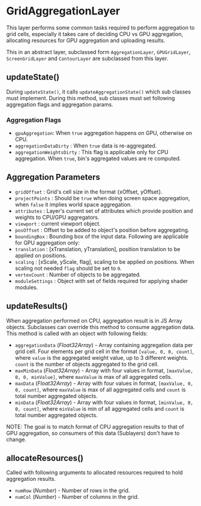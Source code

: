# GridAggregationLayer

This layer performs some common tasks required to perform aggregation to grid cells, especially it takes care of deciding CPU vs GPU aggregation, allocating resources for GPU aggregation and uploading results.

This in an abstract layer, subclassed form `AggregationLayer`, `GPUGridLayer`, `ScreenGridLayer` and `ContourLayer` are subclassed from this layer.

## updateState()

During `updateState()`, it calls `updateAggregationState()` which sub classes must implement. During this method, sub classes must set following aggregation flags and aggregation params.

### Aggregation Flags

* `gpuAggregation`: When `true` aggregation happens on GPU, otherwise on CPU.
* `aggregationDataDirty` : When `true` data is re-aggregated.
* `aggregationWeightsDirty` : This flag is applicable only for CPU aggregation. When `true`, bin's aggregated values are re computed.

## Aggregation Parameters

* `gridOffset` : Grid's cell size in the format {xOffset, yOffset}.
* `projectPoints` : Should be `true` when doing screen space aggregation, when `false` it implies world space aggregation.
* `attributes` : Layer's current set of attributes which provide position and weights to CPU/GPU aggregators.
* `viewport` : current viewport object.
* `posOffset` : Offset to be added to object's position before aggregating.
* `boundingBox` : Bounding box of the input data.
Following are applicable for GPU aggregation only:
* `translation` : [xTranslation, yTranslation], position translation to be applied on positions.
* `scaling` : [xScale, yScale, flag], scaling to be applied on positions. When scaling not needed `flag` should be set to `0`.
* `vertexCount` : Number of objects to be aggregated.
* `moduleSettings` : Object with set of fields required for applying shader modules.


## updateResults()

When aggregation performed on CPU, aggregation result is in JS Array objects. Subclasses can override this method to consume aggregation data. This method is called with an object with following fields:
  * `aggregationData` (*Float32Array*) - Array containing aggregation data per grid cell. Four elements per grid cell in the format `[value, 0, 0, count]`, where `value` is the aggregated weight value, up to 3 different weights. `count` is the number of objects aggregated to the grid cell.
  * `maxMinData` (*Float32Array*) - Array with four values in format, `[maxValue, 0, 0, minValue]`, where `maxValue` is max of all aggregated cells.
  * `maxData` (*Float32Array*) - Array with four values in format, `[maxValue, 0, 0, count]`, where `maxValue` is max of all aggregated cells and `count` is total number aggregated objects.
  * `minData` (*Float32Array*) - Array with four values in format, `[minValue, 0, 0, count]`, where `minValue` is min of all aggregated cells and `count` is total number aggregated objects.

  NOTE: The goal is to match format of CPU aggregation results to that of GPU aggregation, so consumers of this data (Sublayers) don't have to change.

## allocateResources()

Called with following arguments to allocated resources required to hold aggregation results.
  * `numRow` (*Number*) - Number of rows in the grid.
  * `numCol` (*Number*) - Number of columns in the grid.
